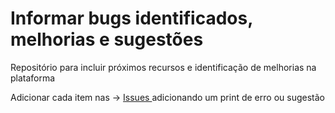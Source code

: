 # Informar bugs identificados, melhorias e sugestões

Repositório para incluir próximos recursos e identificação de melhorias na plataforma

Adicionar cada item nas -> [Issues ](https://github.com/MercadoDeTi/features-mvp/issues) adicionando um print de erro ou sugestão
